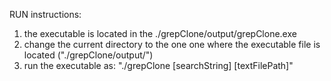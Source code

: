 RUN instructions:
  1. the executable is located in the ./grepClone/output/grepClone.exe
  2. change the current directory to the one one where the executable file is located ("./grepClone/output/")
  3. run the executable as: "./grepClone [searchString] [textFilePath]"
